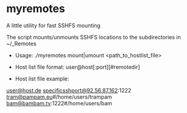 myremotes
=========

A little utility for fast SSHFS mounting

The script mounts/unmounts SSHFS locations
to the subdirectories in ~/_Remotes

* Usage: ./myremotes mount|umount <path_to_hostlist_file>

* Host list file format:
user@host[:port][#remotedir]

* Host list file example:

user@host.de
specificsshport@92.56.87.162:1222
tram@pampam.eu#/home/users/trampam
bam@bambam.tv:1222#/home/users/bam
